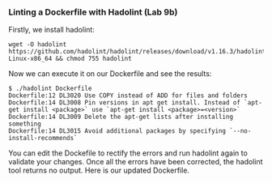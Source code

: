 ### Linting a Dockerfile with Hadolint (Lab 9b)

Firstly, we install hadolint:

    wget -O hadolint https://github.com/hadolint/hadolint/releases/download/v1.16.3/hadolint-Linux-x86_64 && chmod 755 hadolint

Now we can execute it on our Dockerfile and see the results:

    $ ./hadolint Dockerfile
    Dockerfile:12 DL3020 Use COPY instead of ADD for files and folders
    Dockerfile:14 DL3008 Pin versions in apt get install. Instead of `apt-get install <package>` use `apt-get install <package>=<version>`
    Dockerfile:14 DL3009 Delete the apt-get lists after installing something
    Dockerfile:14 DL3015 Avoid additional packages by specifying `--no-install-recommends`

You can edit the Dockefile to rectify the errors and run hadolint again to validate your changes. 
Once all the errors have been corrected, the hadolint tool returns no output. Here is our updated Dockerfile.

